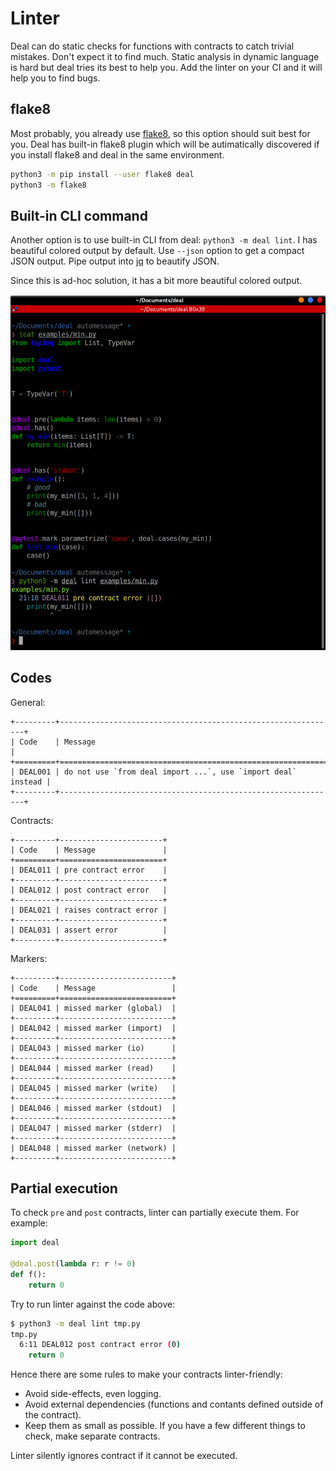 # Linter

Deal can do static checks for functions with contracts to catch trivial mistakes. Don't expect it to find much. Static analysis in dynamic language is hard but deal tries its best to help you. Add the linter on your CI and it will help you to find bugs.

## flake8

Most probably, you already use [flake8](http://flake8.pycqa.org), so this option should suit best for you. Deal has built-in flake8 plugin which will be autimatically discovered if you install flake8 and deal in the same environment.

```bash
python3 -m pip install --user flake8 deal
python3 -m flake8
```

## Built-in CLI command

Another option is to use built-in CLI from deal: `python3 -m deal lint`. I has beautiful colored output by default. Use `--json` option to get a compact JSON output. Pipe output into [jq](https://stedolan.github.io/jq/) to beautify JSON.

Since this is ad-hoc solution, it has a bit more beautiful colored output.

![linter output](../../assets/linter.png)

## Codes

General:

```eval_rst
+---------+--------------------------------------------------------------+
| Code    | Message                                                      |
+=========+==============================================================+
| DEAL001 | do not use `from deal import ...`, use `import deal` instead |
+---------+--------------------------------------------------------------+
```

Contracts:

```eval_rst
+---------+-----------------------+
| Code    | Message               |
+=========+=======================+
| DEAL011 | pre contract error    |
+---------+-----------------------+
| DEAL012 | post contract error   |
+---------+-----------------------+
| DEAL021 | raises contract error |
+---------+-----------------------+
| DEAL031 | assert error          |
+---------+-----------------------+
```

Markers:

```eval_rst
+---------+-------------------------+
| Code    | Message                 |
+=========+=========================+
| DEAL041 | missed marker (global)  |
+---------+-------------------------+
| DEAL042 | missed marker (import)  |
+---------+-------------------------+
| DEAL043 | missed marker (io)      |
+---------+-------------------------+
| DEAL044 | missed marker (read)    |
+---------+-------------------------+
| DEAL045 | missed marker (write)   |
+---------+-------------------------+
| DEAL046 | missed marker (stdout)  |
+---------+-------------------------+
| DEAL047 | missed marker (stderr)  |
+---------+-------------------------+
| DEAL048 | missed marker (network) |
+---------+-------------------------+
```

## Partial execution

To check `pre` and `post` contracts, linter can partially execute them. For example:

```python
import deal

@deal.post(lambda r: r != 0)
def f():
    return 0
```

Try to run linter against the code above:

```bash
$ python3 -m deal lint tmp.py
tmp.py
  6:11 DEAL012 post contract error (0)
    return 0
```

Hence there are some rules to make your contracts linter-friendly:

+ Avoid side-effects, even logging.
+ Avoid external dependencies (functions and contants defined outside of the contract).
+ Keep them as small as possible. If you have a few different things to check, make separate contracts.

Linter silently ignores contract if it cannot be executed.
